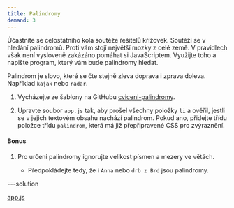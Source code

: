 ```yaml
---
title: Palindromy
demand: 3
---
```


Účastníte se celostátního kola soutěže řešitelů křížovek. Soutěží se v hledání palindromů. Proti vám stojí největší mozky z celé země. V pravidlech však není vysloveně zakázáno pomáhat si JavaScriptem. Využijte toho a napište program, který vám bude palindromy hledat.

Palindrom je slovo, které se čte stejně zleva doprava i zprava doleva. Například `kajak` nebo `radar`.

1. Vycházejte ze šablony na GitHubu [cviceni-palindromy](https://github.com/Czechitas-podklady-WEB/cviceni-palindromy).

1. Upravte soubor `app.js` tak, aby prošel všechny položky `li` a ověřil, jestli se v jejich textovém obsahu nachází palindrom. Pokud ano, přidejte třídu položce třídu `palindrom`, která má již přepřipravené CSS pro zvýraznění.

#### Bonus

1. Pro určení palindromy ignorujte velikost písmen a mezery ve větách.

   - Předpokládejte tedy, že i `Anna` nebo `drb z Brd` jsou palindromy.

---solution

[app.js](https://github.com/Czechitas-podklady-WEB/cviceni-palindromy/blob/reseni/app.js)
